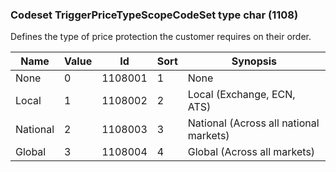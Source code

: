 ### Codeset TriggerPriceTypeScopeCodeSet type char (1108)

Defines the type of price protection the customer requires on their order.

| Name     | Value | Id      | Sort | Synopsis                               |
|----------|-------|---------|------|----------------------------------------|
| None     | 0     | 1108001 | 1    | None                                   |
| Local    | 1     | 1108002 | 2    | Local (Exchange, ECN, ATS)             |
| National | 2     | 1108003 | 3    | National (Across all national markets) |
| Global   | 3     | 1108004 | 4    | Global (Across all markets)            |

